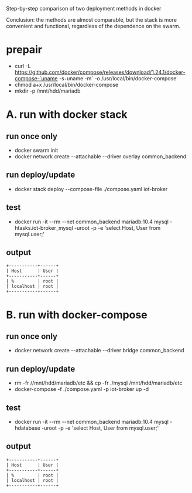 Step-by-step comparison of two deployment methods in docker

Conclusion: the methods are almost comparable, but the stack is more convenient and functional, regardless of the dependence on the swarm.



# prepair

- curl -L https://github.com/docker/compose/releases/download/1.24.1/docker-compose-`uname -s`-`uname -m` -o /usr/local/bin/docker-compose
- chmod a+x /usr/local/bin/docker-compose
- mkdir -p /mnt/hdd/mariadb




# A. run with docker stack

## run once only

- docker swarm init 
- docker network create --attachable --driver overlay common_backend 

## run deploy/update

- docker stack deploy --compose-file ./compose.yaml iot-broker

## test

- docker run -it --rm --net common_backend mariadb:10.4 mysql -htasks.iot-broker_mysql -uroot -p -e 'select Host, User from mysql.user;'
 
## output
```
+-----------+------+
| Host      | User |
+-----------+------+
| %         | root |
| localhost | root |
+-----------+------+
```



# B. run with docker-compose 

## run once only

- docker network create --attachable --driver bridge common_backend 

## run deploy/update

- rm -fr //mnt/hdd/mariadb/etc && cp -fr ./mysql  /mnt/hdd/mariadb/etc
- docker-compose -f ./compose.yaml -p iot-broker up -d
 
## test

- docker run -it --rm --net common_backend mariadb:10.4 mysql -hdatabase -uroot -p -e 'select Host, User from mysql.user;'

## output
```
+-----------+------+
| Host      | User |
+-----------+------+
| %         | root |
| localhost | root |
+-----------+------+
```
